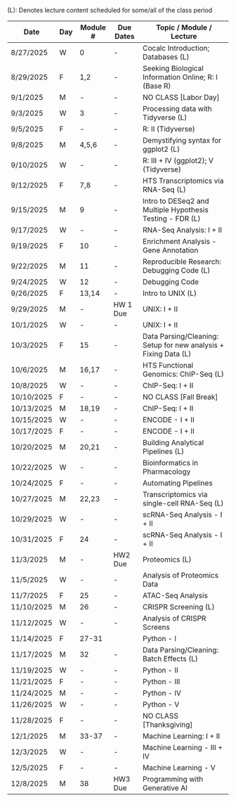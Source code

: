 (L): Denotes lecture content scheduled for some/all of the class period

| Date       | Day | Module # | Due Dates | Topic / Module / Lecture                                              |
|------------|-----|----------|-----------|-----------------------------------------------------------------------|
| 8/27/2025  | W   | 0        | -         | Cocalc Introduction; Databases (L)                                    |
| 8/29/2025  | F   | 1,2      | -         | Seeking Biological Information Online; R: I (Base R)                  |
| 9/1/2025   | M   | -        | -         | NO CLASS [Labor Day]                                                  |
| 9/3/2025   | W   | 3        | -         | Processing data with Tidyverse (L)                                    |
| 9/5/2025   | F   | -        | -         | R: II (Tidyverse)                                                     |
| 9/8/2025   | M   | 4,5,6    | -         | Demystifying syntax for ggplot2 (L)                                   |
| 9/10/2025  | W   | -        | -         | R: III + IV (ggplot2); V (Tidyverse)                                  |
| 9/12/2025  | F   | 7,8      | -         | HTS Transcriptomics via RNA-Seq (L)                                   |
| 9/15/2025  | M   | 9        | -         | Intro to DESeq2 and Multiple Hypothesis Testing - FDR (L)             |
| 9/17/2025  | W   | -        | -         | RNA-Seq Analysis: I + II                                              |
| 9/19/2025  | F   | 10       | -         | Enrichment Analysis - Gene Annotation                                 |
| 9/22/2025  | M   | 11       | -         | Reproducible Research: Debugging Code (L)                             |
| 9/24/2025  | W   | 12       | -         | Debugging Code                                                        |
| 9/26/2025  | F   | 13,14    | -         | Intro to UNIX (L)                                                     |
| 9/29/2025  | M   | -        | HW 1 Due  | UNIX: I + II                                                          |
| 10/1/2025  | W   | -        | -         | UNIX: I + II                                                          |
| 10/3/2025  | F   | 15       | -         | Data Parsing/Cleaning: Setup for new analysis + Fixing Data (L)       |
| 10/6/2025  | M   | 16,17    | -         | HTS Functional Genomics: ChIP-Seq (L)                                 |
| 10/8/2025  | W   | -        | -         | ChIP-Seq: I + II                                                      |
| 10/10/2025 | F   | -        | -         | NO CLASS [Fall Break]                                                 |
| 10/13/2025 | M   | 18,19    | -         | ChIP-Seq: I + II                                                      |
| 10/15/2025 | W   | -        | -         | ENCODE - I + II                                                       |
| 10/17/2025 | F   | -        | -         | ENCODE - I + II                                                       |
| 10/20/2025 | M   | 20,21    | -         | Building Analytical Pipelines (L)                                     |
| 10/22/2025 | W   | -        | -         | Bioinformatics in Pharmacology                                        |
| 10/24/2025 | F   | -        | -         | Automating Pipelines                                                  |
| 10/27/2025 | M   | 22,23    | -         | Transcriptomics via single-cell RNA-Seq (L)                           |
| 10/29/2025 | W   | -        | -         | scRNA-Seq Analysis - I + II                                           |
| 10/31/2025 | F   | 24       | -         | scRNA-Seq Analysis - I + II                                           |
| 11/3/2025  | M   | -        | HW2 Due   | Proteomics (L)                                                        |
| 11/5/2025  | W   | -        | -         | Analysis of Proteomics Data                                           |
| 11/7/2025  | F   | 25       | -         | ATAC-Seq Analysis                                                     |
| 11/10/2025 | M   | 26       | -         | CRISPR Screening (L)                                                  |
| 11/12/2025 | W   | -        | -         | Analysis of CRISPR Screens                                            |
| 11/14/2025 | F   | 27-31    |           | Python - I                                                            |
| 11/17/2025 | M   | 32       | -         | Data Parsing/Cleaning: Batch Effects (L)                              |
| 11/19/2025 | W   | -        | -         | Python - II                                                           |
| 11/21/2025 | F   | -        | -         | Python - III                                                          |
| 11/24/2025 | M   | -        | -         | Python - IV                                                           |
| 11/26/2025 | W   | -        | -         | Python - V                                                            |
| 11/28/2025 | F   | -        | -         | NO CLASS [Thanksgiving]                                               |
| 12/1/2025  | M   | 33-37    | -         | Machine Learning: I + II                                              |
| 12/3/2025  | W   | -        | -         | Machine Learning - III + IV                                           |
| 12/5/2025  | F   | -        | -         | Machine Learning - V                                                  |
| 12/8/2025  | M   | 38       | HW3 Due   | Programming with Generative AI                                        |
